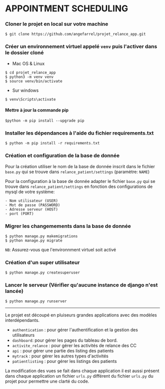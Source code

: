 # APPOINTMENT SCHEDULING

### Cloner le projet en local sur votre machine

```
$ git clone https://github.com/angefarrel/projet_relance_app.git
```

### Créer un environnement virtuel appelé ```venv``` puis l'activer dans le dossier cloné

* Mac OS & Linux

```
$ cd projet_relance_app
$ python3 -m venv venv
$ source venv/bin/activate
```

* Sur windows

```
$ venv\Scripts\activate
```

#### Mettre à jour la commande pip

```
$python -m pip install --upgrade pip
```

### Installer les dépendances à l'aide du fichier requirements.txt

```
$ python -m pip install -r requirements.txt
```

### Création et configuration de la base de donnée

Pour la création utiliser le nom de la base de donnée inscrit dans le fichier ```base.py``` qui se trouve dans ```relance_patient/settings``` (paramètre: ```NAME```)

Pour la configuration à la base de donnée adapter le fichier ```base.py``` qui se trouve dans ```relance_patient/settings``` en fonction des configurations de mysql de votre système:

    - Nom utilisateur (USER)
    - Mot de passe (PASSWORD)
    - Adresse serveur (HOST)
    - port (PORT)

### Migrer les changemements dans la base de donnée

```
$ python manage.py makemigrations
$ python manage.py migrate
```
```NB```: Assurez-vous que l'environnment virtuel soit activé

### Création d'un super utilisateur

```
$ python manage.py createsuperuser
```


### Lancer le serveur (Vérifier qu'aucune instance de django n'est lancée)
```
$ python manage.py runserver
```


***
Le projet est découpé en pluiseurs grandes applications avec des modèles interdépendants. 
* ```authentication``` : pour gérer l'authentification et la gestion des utilisateurs
* ```dashboard```: pour gérer les pages du tableau de bord.
* ```activite_relance``` : pour gérer les activités de relance des CC
* ```api``` : pour gérer une partie des listing des patients
* ```mytrack``` : pour gérer les autres types d'activités
* ```patientlisting``` : pour gérer les listings des patients

La modification des vues se fait dans chaque application
il est aussi présent dans chaque application un fichier ```urls.py``` différent du fichier ```urls.py``` du projet pour permettre une clarté du code.

